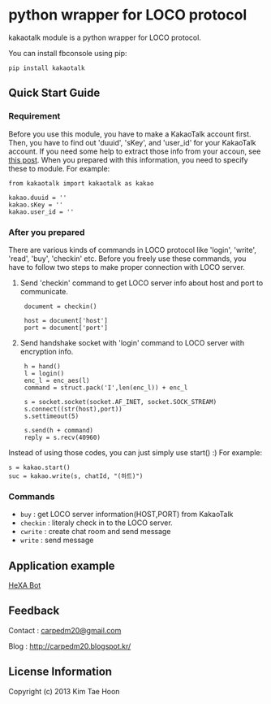  python wrapper for LOCO protocol
=====
 
kakaotalk module is a python wrapper for LOCO protocol.

You can install fbconsole using pip:

	pip install kakaotalk

## Quick Start Guide ##


### Requirement ###

Before you use this module, you have to make a KakaoTalk account first. Then, you have to find out 'duuid', 'sKey', and 'user\_id' for your KakaoTalk account. If you need some help to extract those info from your accoun, see [this post](http://www.bpak.org/blog/2011/06/kakaotalk-bypassing-ssl-2/). When you prepared with this information, you need to specify these to module. For example:

	from kakaotalk import kakaotalk as kakao

	kakao.duuid = ''
	kakao.sKey = ''
	kakao.user_id = ''

### After you prepared ###

There are various kinds of commands in LOCO protocol like 'login', 'write', 'read', 'buy', 'checkin' etc. Before you freely use these commands, you have to follow two steps to make proper connection with LOCO server.

1. Send 'checkin' command to get LOCO server info about host and port to communicate.

		document = checkin()

		host = document['host']
		port = document['port']

2. Send handshake socket with 'login' command to LOCO server with encryption info.

		h = hand()
		l = login()
		enc_l = enc_aes(l)
		command = struct.pack('I',len(enc_l)) + enc_l
	
		s = socket.socket(socket.AF_INET, socket.SOCK_STREAM)
		s.connect((str(host),port))
		s.settimeout(5)
	
		s.send(h + command)
		reply = s.recv(40960)

Instead of using those codes, you can just simply use start() :) For example:

	s = kakao.start()
	suc = kakao.write(s, chatId, "(하트)")
	
### Commands ###

- `buy` : get LOCO server information(HOST,PORT) from KakaoTalk
- `checkin` : literaly check in to the LOCO server.
- `cwrite` : create chat room and send message
- `write` : send message

## Application example ##

[HeXA Bot](http://goo.gl/9k6uC8)

## Feedback ##

Contact : carpedm20@gmail.com

Blog : http://carpedm20.blogspot.kr/

## License Information ##

Copyright (c) 2013 Kim Tae Hoon
